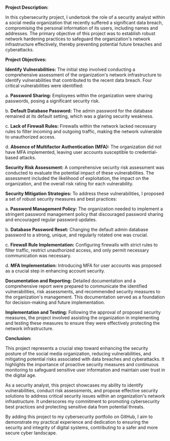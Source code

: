 **Project Description:**

In this cybersecurity project, I undertook the role of a security analyst within a social media organization that recently suffered a significant data breach, compromising the personal information of its users, including names and addresses. The primary objective of this project was to establish robust network hardening practices to safeguard the organization's network infrastructure effectively, thereby preventing potential future breaches and cyberattacks.

**Project Objectives:**

**Identify Vulnerabilities:** The initial step involved conducting a comprehensive assessment of the organization's network infrastructure to identify vulnerabilities that contributed to the recent data breach. Four critical vulnerabilities were identified:

a. **Password Sharing:** Employees within the organization were sharing passwords, posing a significant security risk.

b. **Default Database Password:** The admin password for the database remained at its default setting, which was a glaring security weakness.

c. **Lack of Firewall Rules:** Firewalls within the network lacked necessary rules to filter incoming and outgoing traffic, making the network vulnerable to unauthorized access.

d. **Absence of Multifactor Authentication (MFA):** The organization did not have MFA implemented, leaving user accounts susceptible to credential-based attacks.

**Security Risk Assessment:** A comprehensive security risk assessment was conducted to evaluate the potential impact of these vulnerabilities. The assessment included the likelihood of exploitation, the impact on the organization, and the overall risk rating for each vulnerability.

**Security Mitigation Strategies:** To address these vulnerabilities, I proposed a set of robust security measures and best practices:

a. **Password Management Policy:** The organization needed to implement a stringent password management policy that discouraged password sharing and encouraged regular password updates.

b. **Database Password Reset:** Changing the default admin database password to a strong, unique, and regularly rotated one was crucial.

c. **Firewall Rule Implementation:** Configuring firewalls with strict rules to filter traffic, restrict unauthorized access, and only permit necessary communication was necessary.

d. **MFA Implementation:** Introducing MFA for user accounts was proposed as a crucial step in enhancing account security.

**Documentation and Reporting:** Detailed documentation and a comprehensive report were prepared to communicate the identified vulnerabilities, risk assessments, and recommended security measures to the organization's management. This documentation served as a foundation for decision-making and future implementation.

**Implementation and Testing:** Following the approval of proposed security measures, the project involved assisting the organization in implementing and testing these measures to ensure they were effectively protecting the network infrastructure.

**Conclusion:**

This project represents a crucial step toward enhancing the security posture of the social media organization, reducing vulnerabilities, and mitigating potential risks associated with data breaches and cyberattacks. It highlights the importance of proactive security measures and continuous monitoring to safeguard sensitive user information and maintain user trust in the digital age.

As a security analyst, this project showcases my ability to identify vulnerabilities, conduct risk assessments, and propose effective security solutions to address critical security issues within an organization's network infrastructure. It underscores my commitment to promoting cybersecurity best practices and protecting sensitive data from potential threats.

By adding this project to my cybersecurity portfolio on GitHub, I aim to demonstrate my practical experience and dedication to ensuring the security and integrity of digital systems, contributing to a safer and more secure cyber landscape.
